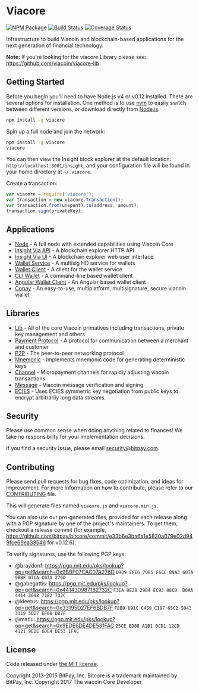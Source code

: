 Viacore
=======

[![NPM Package](https://img.shields.io/npm/v/viacore.svg?style=flat-square)](https://www.npmjs.org/package/viacore)
[![Build Status](https://travis-ci.org/viacoin/viacore.svg?branch=master)](https://travis-ci.org/viacoin/viacore)
[![Coverage Status](https://img.shields.io/coveralls/bitpay/bitcore.svg)](https://coveralls.io/r/bitpay/bitcore)

Infrastructure to build Viacoin and blockchain-based applications for the next generation of financial technology.

**Note:** If you're looking for the viacore Library please see: https://github.com/viacoin/viacore-lib

## Getting Started

Before you begin you'll need to have Node.js v4 or v0.12 installed. There are several options for installation. One method is to use [nvm](https://github.com/creationix/nvm) to easily switch between different versions, or download directly from [Node.js](https://nodejs.org/).

```bash
npm install -g viacore
```

Spin up a full node and join the network:

```bash
npm install -g viacore
viacore
```

You can then view the Insight block explorer at the default location: `http://localhost:3001/insight`, and your configuration file will be found in your home directory at `~/.viacore`.

Create a transaction:
```js
var viacore = require('viacore');
var transaction = new viacore.Transaction();
var transaction.from(unspent).to(address, amount);
transaction.sign(privateKey);
```

## Applications

- [Node](https://github.com/viacoin/viacore-node) - A full node with extended capabilities using Viacoin Core
- [Insight Via API](https://github.com/viacoin/insight-api) - A blockchain explorer HTTP API
- [Insight Via UI](https://github.com/viacoin/insight) - A blockchain explorer web user interface
- [Wallet Service](https://github.com/bitpay/bitcore-wallet-service) - A multisig HD service for wallets
- [Wallet Client](https://github.com/bitpay/bitcore-wallet-client) - A client for the wallet service
- [CLI Wallet](https://github.com/bitpay/bitcore-wallet) - A command-line based wallet client
- [Angular Wallet Client](https://github.com/bitpay/angular-bitcore-wallet-client) - An Angular based wallet client
- [Copay](https://github.com/bitpay/copay) - An easy-to-use, multiplatform, multisignature, secure viacoin wallet

## Libraries

- [Lib](https://github.com/viacoin/viacore-lib) - All of the core Viacoin primatives including transactions, private key management and others
- [Payment Protocol](https://github.com/bitpay/bitcore-payment-protocol) - A protocol for communication between a merchant and customer
- [P2P](https://github.com/viacoin/viacore-p2p) - The peer-to-peer networking protocol
- [Mnemonic](https://github.com/bitpay/bitcore-mnemonic) - Implements mnemonic code for generating deterministic keys
- [Channel](https://github.com/bitpay/bitcore-channel) - Micropayment channels for rapidly adjusting viacoin transactions
- [Message](https://github.com/viacoin/viacore-message) - Viacoin message verification and signing
- [ECIES](https://github.com/bitpay/bitcore-ecies) - Uses ECIES symmetric key negotiation from public keys to encrypt arbitrarily long data streams.


## Security

Please use common sense when doing anything related to finances! We take no responsibility for your implementation decisions.

If you find a security issue, please email security@bitpay.com.

## Contributing

Please send pull requests for bug fixes, code optimization, and ideas for improvement. For more information on how to contribute, please refer to our [CONTRIBUTING](https://github.com/viacoin/viacore/blob/master/CONTRIBUTING.md) file.

This will generate files named `viacore.js` and `viacore.min.js`.

You can also use our pre-generated files, provided for each release along with a PGP signature by one of the project's maintainers. To get them, checkout a release commit (for example, https://github.com/bitpay/bitcore/commit/e33b6e3ba6a1e5830a079e02d949fce69ea33546 for v0.12.6).

To verify signatures, use the following PGP keys:
- @braydonf: https://pgp.mit.edu/pks/lookup?op=get&search=0x9BBF07CAC07A276D `D909 EFE6 70B5 F6CC 89A3 607A 9BBF 07CA C07A 276D`
- @gabegattis: https://pgp.mit.edu/pks/lookup?op=get&search=0x441430987182732C `F3EA 8E28 29B4 EC93 88CB  B0AA 4414 3098 7182 732C`
- @kleetus: https://pgp.mit.edu/pks/lookup?op=get&search=0x33195D27EF6BDB7F `F8B0 891C C459 C197 65C2 5043 3319 5D27 EF6B DB7F`
- @matiu: https://pgp.mit.edu/pks/lookup?op=get&search=0x9EDE6DE4DE531FAC `25CE ED88 A1B1 0CD1 12CD  4121 9EDE 6DE4 DE53 1FAC`

## License

Code released under [the MIT license](https://github.com/viacoin/viacore/blob/master/LICENSE).

Copyright 2013-2015 BitPay, Inc. Bitcore is a trademark maintained by BitPay, Inc.
Copyright 2017 The viacoin Core Developer
